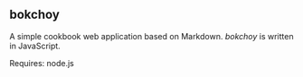bokchoy
---------

A simple cookbook web application based on Markdown. *bokchoy* is written in JavaScript.

Requires: node.js

